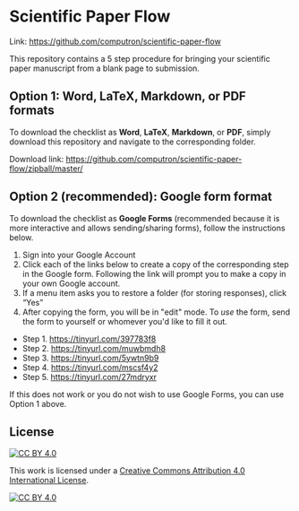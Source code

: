# Scientific Paper Flow
Link: https://github.com/computron/scientific-paper-flow

This repository contains a 5 step procedure for bringing your scientific paper manuscript from a blank page to submission.

## Option 1: Word, LaTeX, Markdown, or PDF formats
To download the checklist as **Word**, **LaTeX**, **Markdown**, or **PDF**, simply download this repository and navigate to the corresponding folder.

Download link: https://github.com/computron/scientific-paper-flow/zipball/master/

## Option 2 (recommended): Google form format

To download the checklist as **Google Forms** (recommended because it is more interactive and allows sending/sharing forms), follow the instructions below.

1. Sign into your Google Account
2. Click each of the links below to create a copy of the corresponding step in the Google form. Following the link will prompt you to make a copy in your own Google account.
3. If a menu item asks you to restore a folder (for storing responses), click “Yes”
4. After copying the form, you will be in "edit" mode. To *use* the form, send the form to yourself or whomever you'd like to fill it out.

* Step 1. https://tinyurl.com/397783f8
* Step 2. https://tinyurl.com/muwbmdh8
* Step 3. https://tinyurl.com/5ywtn9b9
* Step 4. https://tinyurl.com/mscsf4y2
* Step 5. https://tinyurl.com/27mdryxr

If this does not work or you do not wish to use Google Forms, you can use Option 1 above.

## License

[![CC BY 4.0][cc-by-shield]][cc-by]

This work is licensed under a
[Creative Commons Attribution 4.0 International License][cc-by].

[![CC BY 4.0][cc-by-image]][cc-by]

[cc-by]: http://creativecommons.org/licenses/by/4.0/
[cc-by-image]: https://i.creativecommons.org/l/by/4.0/88x31.png
[cc-by-shield]: https://img.shields.io/badge/License-CC%20BY%204.0-lightgrey.svg
